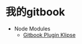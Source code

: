 # 我的gitbook

- Node Modules
  - [Gitbook Plugin Klipse](node_modules/gitbook-plugin-klipse/README.md)
